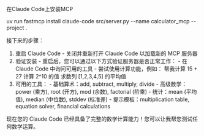   在Claude Code上安装MCP

  uv run fastmcp install claude-code src/server.py --name calculator_mcp --project .

  接下来的步骤：

  1. 重启 Claude Code - 关闭并重新打开 Claude Code 以加载新的 MCP 服务器
  2. 验证安装 - 重启后，您可以通过以下方式验证服务器是否正常工作：
    - 在 Claude Code 中询问可用的工具
    - 尝试使用计算功能，例如：
    帮我计算 15 + 27
  计算 2^10 的值
  求数列 [1,2,3,4,5] 的平均值
  3. 可用的工具：
    - 基础算术：add, subtract, multiply, divide
    - 高级数学：power (乘方), root (开方), mod (余数), factorial (阶乘)
    - 统计：mean (平均值), median (中位数), stddev (标准差)
    - 提示模板：multiplication table, equation solver, financial calculations

  现在您的 Claude Code
  已经具备了完整的数学计算能力！您可以让我帮您测试任何数学运算。
